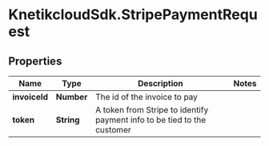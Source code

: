 # KnetikcloudSdk.StripePaymentRequest

## Properties
Name | Type | Description | Notes
------------ | ------------- | ------------- | -------------
**invoiceId** | **Number** | The id of the invoice to pay | 
**token** | **String** | A token from Stripe to identify payment info to be tied to the customer | 


